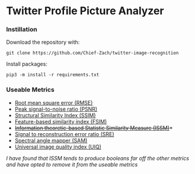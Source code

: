 # Twitter Profile Picture Analyzer

### Instillation
Download the repository with:
```
git clone https://github.com/Chief-Zach/twitter-image-recognition 
```

Install packages:
```
pip3 -m install -r requirements.txt
```

### Useable Metrics 
- [Root mean square error (RMSE)](https://en.wikipedia.org/wiki/Root-mean-square_deviation)
- [Peak signal-to-noise ratio (PSNR)](https://en.wikipedia.org/wiki/Peak_signal-to-noise_ratio)
- [Structural Similarity Index (SSIM)](https://en.wikipedia.org/wiki/Structural_similarity)
- [Feature-based similarity index (FSIM)](https://www4.comp.polyu.edu.hk/~cslzhang/IQA/TIP_IQA_FSIM.pdf)
- ~~[Information theoretic-based Statistic Similarity Measure (ISSM)](https://www.tandfonline.com/doi/full/10.1080/22797254.2019.1628617)~~*
- [Signal to reconstruction error ratio (SRE)](https://www.sciencedirect.com/science/article/abs/pii/S0924271618302636)
- [Spectral angle mapper (SAM)](https://ntrs.nasa.gov/citations/19940012238)
- [Universal image quality index (UIQ)](https://ece.uwaterloo.ca/~z70wang/publications/quality_2c.pdf)

*I have found that ISSM tends to produce booleans far off the other metrics and have opted to remove it from the useable
metrics*
